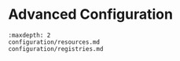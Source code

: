 # Advanced Configuration

```{toctree}
:maxdepth: 2
configuration/resources.md
configuration/registries.md
```
